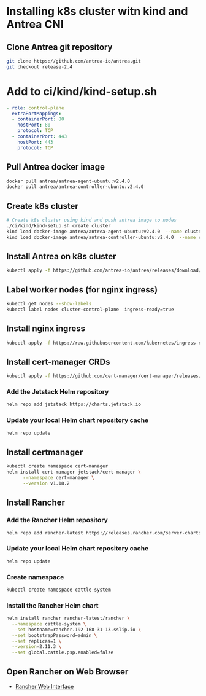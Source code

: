 

# Installing k8s cluster witn kind and Antrea CNI

## Clone Antrea git repository
```sh
git clone https://github.com/antrea-io/antrea.git
git checkout release-2.4
```

# Add to ci/kind/kind-setup.sh
```yaml
- role: control-plane
  extraPortMappings:
  - containerPort: 80
    hostPort: 80
    protocol: TCP
  - containerPort: 443
    hostPort: 443
    protocol: TCP
```

## Pull Antrea docker image
```sh
docker pull antrea/antrea-agent-ubuntu:v2.4.0
docker pull antrea/antrea-controller-ubuntu:v2.4.0
```

## Create k8s cluster
```sh
# Create k8s cluster using kind and push antrea image to nodes
./ci/kind/kind-setup.sh create cluster
kind load docker-image antrea/antrea-agent-ubuntu:v2.4.0  --name cluster
kind load docker-image antrea/antrea-controller-ubuntu:v2.4.0  --name cluster
```

## Install Antrea on k8s cluster
```sh
kubectl apply -f https://github.com/antrea-io/antrea/releases/download/v2.4.0/antrea.yml
```

## Label worker nodes (for nginx ingress)
```sh
kubectl get nodes --show-labels
kubectl label nodes cluster-control-plane  ingress-ready=true
```

## Install nginx ingress
```sh
kubectl apply -f https://raw.githubusercontent.com/kubernetes/ingress-nginx/main/deploy/static/provider/kind/deploy.yaml
```

## Install cert-manager CRDs
```sh
kubectl apply -f https://github.com/cert-manager/cert-manager/releases/download/v1.18.2/cert-manager.crds.yaml
```

### Add the Jetstack Helm repository
```sh
helm repo add jetstack https://charts.jetstack.io
```

### Update your local Helm chart repository cache
```sh
helm repo update
```

## Install certmanager
```sh
kubectl create namespace cert-manager
helm install cert-manager jetstack/cert-manager \
      --namespace cert-manager \
      --version v1.18.2
```

## Install Rancher

### Add the Rancher Helm repository
```sh
helm repo add rancher-latest https://releases.rancher.com/server-charts/latest
```

### Update your local Helm chart repository cache
```sh
helm repo update
```

### Create namespace
```sh
kubectl create namespace cattle-system
```

### Install the Rancher Helm chart
```sh
helm install rancher rancher-latest/rancher \
  --namespace cattle-system \
  --set hostname=rancher.192-168-31-13.sslip.io \
  --set bootstrapPassword=admin \
  --set replicas=1 \
  --version=2.11.3 \
  --set global.cattle.psp.enabled=false
```

## Open Rancher on Web Browser
- [Rancher Web Interface](https://rancher.192-168-31-13.sslip.io)
